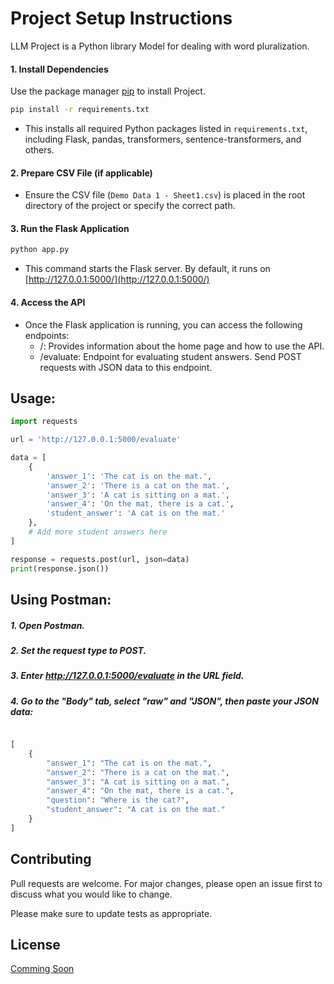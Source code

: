 # Project Setup Instructions

LLM Project is a Python library Model for dealing with word pluralization.

#### 1. Install Dependencies

Use the package manager [pip](https://pip.pypa.io/en/stable/) to install Project.

```bash
pip install -r requirements.txt
```
* This installs all required Python packages listed in `requirements.txt`, including Flask, pandas, transformers, sentence-transformers, and others.

#### 2. Prepare CSV File (if applicable)
* Ensure the CSV file (`Demo Data 1 - Sheet1.csv`) is placed in the root directory of the project or specify the correct path.
#### 3. Run the Flask Application
```bash
python app.py
```
* This command starts the Flask server. By default, it runs on [http://127.0.0.1:5000/](http://127.0.0.1:5000/)

#### 4. Access the API

* Once the Flask application is running, you can access the following endpoints:
  * /: Provides information about the home page and how to use the API.
  * /evaluate: Endpoint for evaluating student answers. Send POST requests with JSON data to this endpoint.
## Usage:

```python
import requests

url = 'http://127.0.0.1:5000/evaluate'

data = [
    {
        'answer_1': 'The cat is on the mat.',
        'answer_2': 'There is a cat on the mat.',
        'answer_3': 'A cat is sitting on a mat.',
        'answer_4': 'On the mat, there is a cat.',
        'student_answer': 'A cat is on the mat.'
    },
    # Add more student answers here
]

response = requests.post(url, json=data)
print(response.json())

```
## Using Postman:

##### 1. Open Postman.
##### 2. Set the request type to POST.
##### 3. Enter http://127.0.0.1:5000/evaluate in the URL field.
##### 4. Go to the "Body" tab, select "raw" and "JSON", then paste your JSON data:
```python

[
    {
        "answer_1": "The cat is on the mat.",
        "answer_2": "There is a cat on the mat.",
        "answer_3": "A cat is sitting on a mat.",
        "answer_4": "On the mat, there is a cat.",
        "question": "Where is the cat?",
        "student_answer": "A cat is on the mat."
    }
]

```

## Contributing

Pull requests are welcome. For major changes, please open an issue first
to discuss what you would like to change.

Please make sure to update tests as appropriate.

## License

[Comming Soon](https://)